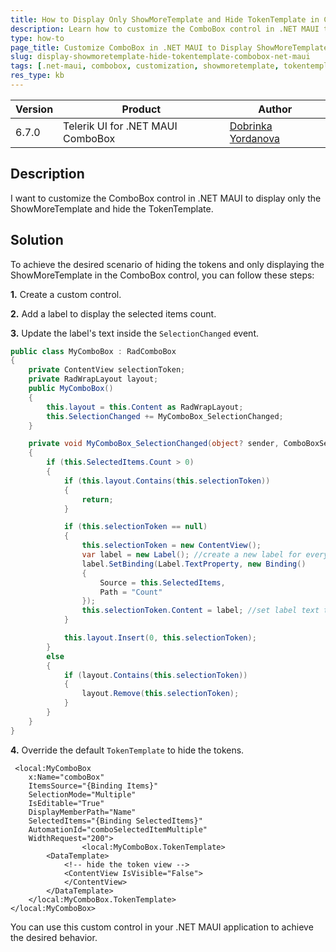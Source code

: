 ```yaml
---
title: How to Display Only ShowMoreTemplate and Hide TokenTemplate in ComboBox for .NET MAUI
description: Learn how to customize the ComboBox control in .NET MAUI to display only the ShowMoreTemplate and hide the TokenTemplate.
type: how-to
page_title: Customize ComboBox in .NET MAUI to Display ShowMoreTemplate and Hide TokenTemplate
slug: display-showmoretemplate-hide-tokentemplate-combobox-net-maui
tags: [.net-maui, combobox, customization, showmoretemplate, tokentemplate]
res_type: kb
---
```


| Version | Product | Author | 
| --- | --- | ---- | 
| 6.7.0 | Telerik UI for .NET MAUI ComboBox | [Dobrinka Yordanova](https://www.telerik.com/blogs/author/dobrinka-yordanova)| 


## Description

I want to customize the ComboBox control in .NET MAUI to display only the ShowMoreTemplate and hide the TokenTemplate.

## Solution

To achieve the desired scenario of hiding the tokens and only displaying the ShowMoreTemplate in the ComboBox control, you can follow these steps:

**1.** Create a custom control.

**2.** Add a label to display the selected items count.

**3.** Update the label's text inside the `SelectionChanged` event.

```C#
public class MyComboBox : RadComboBox
{
    private ContentView selectionToken;
    private RadWrapLayout layout;
    public MyComboBox()
    {
        this.layout = this.Content as RadWrapLayout;
        this.SelectionChanged += MyComboBox_SelectionChanged;
    }

    private void MyComboBox_SelectionChanged(object? sender, ComboBoxSelectionChangedEventArgs e)
    {
        if (this.SelectedItems.Count > 0)
        {
            if (this.layout.Contains(this.selectionToken))
            {
                return;
            }

            if (this.selectionToken == null)
            {
                this.selectionToken = new ContentView();
                var label = new Label(); //create a new label for every newly added token
                label.SetBinding(Label.TextProperty, new Binding()
                {
                    Source = this.SelectedItems,
                    Path = "Count"
                });
                this.selectionToken.Content = label; //set label text to selected items' count
            }

            this.layout.Insert(0, this.selectionToken);
        }
        else
        {
            if (layout.Contains(this.selectionToken))
            {
                layout.Remove(this.selectionToken);
            }
        }
    }
}
```

**4.** Override the default `TokenTemplate` to hide the tokens.

```xaml
 <local:MyComboBox 
    x:Name="comboBox"
    ItemsSource="{Binding Items}"
    SelectionMode="Multiple"
    IsEditable="True"
    DisplayMemberPath="Name"
    SelectedItems="{Binding SelectedItems}"
    AutomationId="comboSelectedItemMultiple"
    WidthRequest="200">
                <local:MyComboBox.TokenTemplate>
        <DataTemplate>
            <!-- hide the token view -->
            <ContentView IsVisible="False">
            </ContentView>
        </DataTemplate>
    </local:MyComboBox.TokenTemplate>
</local:MyComboBox>
```

You can use this custom control in your .NET MAUI application to achieve the desired behavior.
